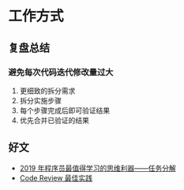 # 工作方式

## 复盘总结

### 避免每次代码迭代修改量过大

1. 更细致的拆分需求
2. 拆分实施步骤
3. 每个步骤完成后即可验证结果
4. 优先合并已验证的结果

## 好文

- [2019 年程序员最值得学习的思维利器——任务分解](https://www.cnblogs.com/levenyes/p/10783861.html)
- [Code Review 最佳实践](https://zhuanlan.zhihu.com/p/73809355)
